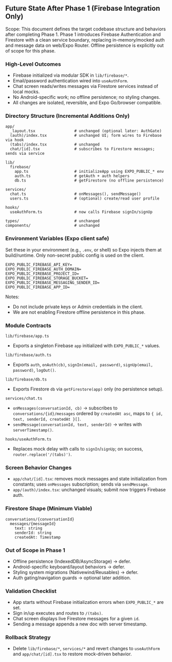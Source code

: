 ## Future State After Phase 1 (Firebase Integration Only)

Scope: This document defines the target codebase structure and behaviors after completing Phase 1. Phase 1 introduces Firebase Authentication and Firestore with a clean service boundary, replacing in-memory/mocked auth and message data on web/Expo Router. Offline persistence is explicitly out of scope for this phase.

### High-Level Outcomes
- Firebase initialized via modular SDK in `lib/firebase/*`.
- Email/password authentication wired into `useAuthForm`.
- Chat screen reads/writes messages via Firestore services instead of local mocks.
- No Android-specific work; no offline persistence; no styling changes.
- All changes are isolated, reversible, and Expo Go/browser compatible.

### Directory Structure (Incremental Additions Only)

```
app/
  _layout.tsx                 # unchanged (optional later: AuthGate)
  (auth)/index.tsx            # unchanged UI; form wires to Firebase via hook
  (tabs)/index.tsx            # unchanged
  chat/[id].tsx               # subscribes to Firestore messages; sends via service

lib/
  firebase/
    app.ts                    # initializeApp using EXPO_PUBLIC_* env
    auth.ts                   # getAuth + auth helpers
    db.ts                     # getFirestore (no offline persistence)

services/
  chat.ts                     # onMessages(), sendMessage()
  users.ts                    # (optional) create/read user profile

hooks/
  useAuthForm.ts              # now calls Firebase signIn/signUp

types/                        # unchanged
components/                   # unchanged
```

### Environment Variables (Expo client safe)
Set these in your environment (e.g., `.env`, or shell) so Expo injects them at build/runtime. Only non-secret public config is used on the client.

```
EXPO_PUBLIC_FIREBASE_API_KEY=
EXPO_PUBLIC_FIREBASE_AUTH_DOMAIN=
EXPO_PUBLIC_FIREBASE_PROJECT_ID=
EXPO_PUBLIC_FIREBASE_STORAGE_BUCKET=
EXPO_PUBLIC_FIREBASE_MESSAGING_SENDER_ID=
EXPO_PUBLIC_FIREBASE_APP_ID=
```

Notes:
- Do not include private keys or Admin credentials in the client.
- We are not enabling Firestore offline persistence in this phase.

### Module Contracts

`lib/firebase/app.ts`
- Exports a singleton Firebase `app` initialized with `EXPO_PUBLIC_*` values.

`lib/firebase/auth.ts`
- Exports `auth`, `onAuth(cb)`, `signIn(email, password)`, `signUp(email, password)`, `logOut()`.

`lib/firebase/db.ts`
- Exports Firestore `db` via `getFirestore(app)` only (no persistence setup).

`services/chat.ts`
- `onMessages(conversationId, cb)` → subscribes to `conversations/{id}/messages` ordered by `createdAt asc`, maps to `{ id, text, senderId, createdAt }[]`.
- `sendMessage(conversationId, text, senderId)` → writes with `serverTimestamp()`.

`hooks/useAuthForm.ts`
- Replaces mock delay with calls to `signIn`/`signUp`; on success, `router.replace('/(tabs)')`.

### Screen Behavior Changes
- `app/chat/[id].tsx`: removes mock messages and state initialization from constants; uses `onMessages` subscription; sends via `sendMessage`.
- `app/(auth)/index.tsx`: unchanged visuals; submit now triggers Firebase auth.

### Firestore Shape (Minimum Viable)

```
conversations/{conversationId}
  messages/{messageId}
    text: string
    senderId: string
    createdAt: Timestamp
```

### Out of Scope in Phase 1
- Offline persistence (IndexedDB/AsyncStorage) → defer.
- Android-specific keyboard/layout behaviors → defer.
- Styling system migrations (Nativewind/Reusables) → defer.
- Auth gating/navigation guards → optional later addition.

### Validation Checklist
- App starts without Firebase initialization errors when `EXPO_PUBLIC_*` are set.
- Sign in/up executes and routes to `/(tabs)`.
- Chat screen displays live Firestore messages for a given `id`.
- Sending a message appends a new doc with server timestamp.

### Rollback Strategy
- Delete `lib/firebase/*`, `services/*` and revert changes to `useAuthForm` and `app/chat/[id].tsx` to restore mock-driven behavior.


